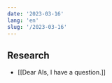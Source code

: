 ```yaml
---
date: '2023-03-16'
lang: 'en'
slug: '/2023-03-16'
---
```


## Research

- [[Dear AIs, I have a question.]]
